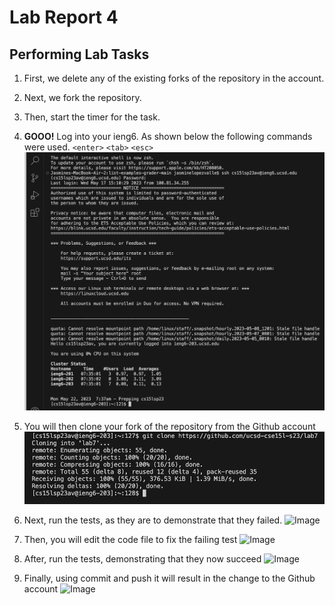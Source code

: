 # Lab Report 4

## Performing Lab Tasks

1. First, we delete any of the existing forks of the repository in the account.

2. Next, we fork the repository.

3. Then, start the timer for the task.

4. **GOOO!** Log into your ieng6. As shown below the following commands were used.
`<enter>` `<tab>` `<esc>`
![Image](vim1.png)

5. You will then clone your fork of the repository from the Github account
![Image](vim2.png)

6. Next, run the tests, as they are to demonstrate that they failed.
![Image](.png)

7. Then, you will edit the code file to fix the failing test
![Image](.png)

8. After, run the tests, demonstrating that they now succeed
![Image](.png)

9. Finally, using commit and push it will result in the change to the Github account
![Image](.png)


